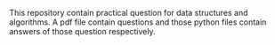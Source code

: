 This repository contain practical question for data structures and algorithms. A pdf file contain questions and those python files contain answers of those question respectively.
